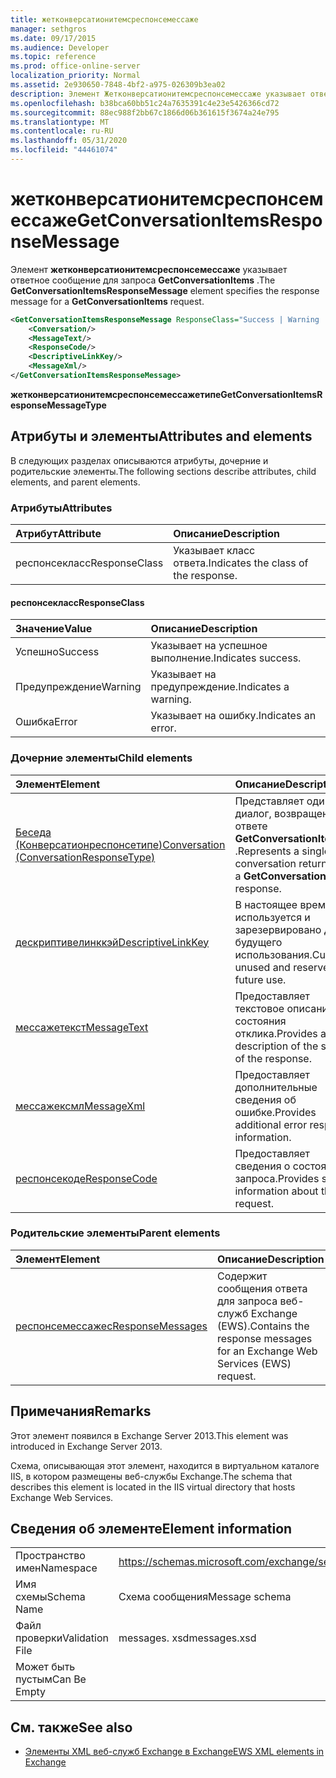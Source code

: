 ```yaml
---
title: жетконверсатионитемсреспонсемессаже
manager: sethgros
ms.date: 09/17/2015
ms.audience: Developer
ms.topic: reference
ms.prod: office-online-server
localization_priority: Normal
ms.assetid: 2e930650-7848-4bf2-a975-026309b3ea02
description: Элемент Жетконверсатионитемсреспонсемессаже указывает ответное сообщение для запроса GetConversationItems.
ms.openlocfilehash: b38bca60bb51c24a7635391c4e23e5426366cd72
ms.sourcegitcommit: 88ec988f2bb67c1866d06b361615f3674a24e795
ms.translationtype: MT
ms.contentlocale: ru-RU
ms.lasthandoff: 05/31/2020
ms.locfileid: "44461074"
---
```

# <a name="getconversationitemsresponsemessage"></a><span data-ttu-id="549f0-103">жетконверсатионитемсреспонсемессаже</span><span class="sxs-lookup"><span data-stu-id="549f0-103">GetConversationItemsResponseMessage</span></span>

<span data-ttu-id="549f0-104">Элемент **жетконверсатионитемсреспонсемессаже** указывает ответное сообщение для запроса **GetConversationItems** .</span><span class="sxs-lookup"><span data-stu-id="549f0-104">The **GetConversationItemsResponseMessage** element specifies the response message for a **GetConversationItems** request.</span></span> 
  
```XML
<GetConversationItemsResponseMessage ResponseClass="Success | Warning | Error">
    <Conversation/>
    <MessageText/>
    <ResponseCode/>
    <DescriptiveLinkKey/>
    <MessageXml/>
</GetConversationItemsResponseMessage>
```

 <span data-ttu-id="549f0-105">**жетконверсатионитемсреспонсемессажетипе**</span><span class="sxs-lookup"><span data-stu-id="549f0-105">**GetConversationItemsResponseMessageType**</span></span>
## <a name="attributes-and-elements"></a><span data-ttu-id="549f0-106">Атрибуты и элементы</span><span class="sxs-lookup"><span data-stu-id="549f0-106">Attributes and elements</span></span>

<span data-ttu-id="549f0-107">В следующих разделах описываются атрибуты, дочерние и родительские элементы.</span><span class="sxs-lookup"><span data-stu-id="549f0-107">The following sections describe attributes, child elements, and parent elements.</span></span>
  
### <a name="attributes"></a><span data-ttu-id="549f0-108">Атрибуты</span><span class="sxs-lookup"><span data-stu-id="549f0-108">Attributes</span></span>

|<span data-ttu-id="549f0-109">**Атрибут**</span><span class="sxs-lookup"><span data-stu-id="549f0-109">**Attribute**</span></span>|<span data-ttu-id="549f0-110">**Описание**</span><span class="sxs-lookup"><span data-stu-id="549f0-110">**Description**</span></span>|
|:-----|:-----|
|<span data-ttu-id="549f0-111">респонсекласс</span><span class="sxs-lookup"><span data-stu-id="549f0-111">ResponseClass</span></span>  <br/> |<span data-ttu-id="549f0-112">Указывает класс ответа.</span><span class="sxs-lookup"><span data-stu-id="549f0-112">Indicates the class of the response.</span></span>  <br/> |
   
#### <a name="responseclass"></a><span data-ttu-id="549f0-113">респонсекласс</span><span class="sxs-lookup"><span data-stu-id="549f0-113">ResponseClass</span></span>

|<span data-ttu-id="549f0-114">**Значение**</span><span class="sxs-lookup"><span data-stu-id="549f0-114">**Value**</span></span>|<span data-ttu-id="549f0-115">**Описание**</span><span class="sxs-lookup"><span data-stu-id="549f0-115">**Description**</span></span>|
|:-----|:-----|
|<span data-ttu-id="549f0-116">Успешно</span><span class="sxs-lookup"><span data-stu-id="549f0-116">Success</span></span>  <br/> |<span data-ttu-id="549f0-117">Указывает на успешное выполнение.</span><span class="sxs-lookup"><span data-stu-id="549f0-117">Indicates success.</span></span>  <br/> |
|<span data-ttu-id="549f0-118">Предупреждение</span><span class="sxs-lookup"><span data-stu-id="549f0-118">Warning</span></span>  <br/> |<span data-ttu-id="549f0-119">Указывает на предупреждение.</span><span class="sxs-lookup"><span data-stu-id="549f0-119">Indicates a warning.</span></span>  <br/> |
|<span data-ttu-id="549f0-120">Ошибка</span><span class="sxs-lookup"><span data-stu-id="549f0-120">Error</span></span>  <br/> |<span data-ttu-id="549f0-121">Указывает на ошибку.</span><span class="sxs-lookup"><span data-stu-id="549f0-121">Indicates an error.</span></span>  <br/> |
   
### <a name="child-elements"></a><span data-ttu-id="549f0-122">Дочерние элементы</span><span class="sxs-lookup"><span data-stu-id="549f0-122">Child elements</span></span>

|<span data-ttu-id="549f0-123">**Элемент**</span><span class="sxs-lookup"><span data-stu-id="549f0-123">**Element**</span></span>|<span data-ttu-id="549f0-124">**Описание**</span><span class="sxs-lookup"><span data-stu-id="549f0-124">**Description**</span></span>|
|:-----|:-----|
|[<span data-ttu-id="549f0-125">Беседа (Конверсатионреспонсетипе)</span><span class="sxs-lookup"><span data-stu-id="549f0-125">Conversation (ConversationResponseType)</span></span>](conversation-conversationresponsetype.md) <br/> |<span data-ttu-id="549f0-126">Представляет один диалог, возвращенный в ответе **GetConversationItems** .</span><span class="sxs-lookup"><span data-stu-id="549f0-126">Represents a single conversation returned in a **GetConversationItems** response.</span></span>  <br/> |
|[<span data-ttu-id="549f0-127">дескриптивелинккэй</span><span class="sxs-lookup"><span data-stu-id="549f0-127">DescriptiveLinkKey</span></span>](descriptivelinkkey.md) <br/> |<span data-ttu-id="549f0-128">В настоящее время не используется и зарезервировано для будущего использования.</span><span class="sxs-lookup"><span data-stu-id="549f0-128">Currently unused and reserved for future use.</span></span>  <br/> |
|[<span data-ttu-id="549f0-129">мессажетекст</span><span class="sxs-lookup"><span data-stu-id="549f0-129">MessageText</span></span>](messagetext.md) <br/> |<span data-ttu-id="549f0-130">Предоставляет текстовое описание состояния отклика.</span><span class="sxs-lookup"><span data-stu-id="549f0-130">Provides a text description of the status of the response.</span></span>  <br/> |
|[<span data-ttu-id="549f0-131">мессажексмл</span><span class="sxs-lookup"><span data-stu-id="549f0-131">MessageXml</span></span>](messagexml.md) <br/> |<span data-ttu-id="549f0-132">Предоставляет дополнительные сведения об ошибке.</span><span class="sxs-lookup"><span data-stu-id="549f0-132">Provides additional error response information.</span></span>  <br/> |
|[<span data-ttu-id="549f0-133">респонсекоде</span><span class="sxs-lookup"><span data-stu-id="549f0-133">ResponseCode</span></span>](responsecode.md) <br/> |<span data-ttu-id="549f0-134">Предоставляет сведения о состоянии запроса.</span><span class="sxs-lookup"><span data-stu-id="549f0-134">Provides status information about the request.</span></span>  <br/> |
   
### <a name="parent-elements"></a><span data-ttu-id="549f0-135">Родительские элементы</span><span class="sxs-lookup"><span data-stu-id="549f0-135">Parent elements</span></span>

|<span data-ttu-id="549f0-136">**Элемент**</span><span class="sxs-lookup"><span data-stu-id="549f0-136">**Element**</span></span>|<span data-ttu-id="549f0-137">**Описание**</span><span class="sxs-lookup"><span data-stu-id="549f0-137">**Description**</span></span>|
|:-----|:-----|
|[<span data-ttu-id="549f0-138">респонсемессажес</span><span class="sxs-lookup"><span data-stu-id="549f0-138">ResponseMessages</span></span>](responsemessages.md) <br/> |<span data-ttu-id="549f0-139">Содержит сообщения ответа для запроса веб-служб Exchange (EWS).</span><span class="sxs-lookup"><span data-stu-id="549f0-139">Contains the response messages for an Exchange Web Services (EWS) request.</span></span>  <br/> |
   
## <a name="remarks"></a><span data-ttu-id="549f0-140">Примечания</span><span class="sxs-lookup"><span data-stu-id="549f0-140">Remarks</span></span>

<span data-ttu-id="549f0-141">Этот элемент появился в Exchange Server 2013.</span><span class="sxs-lookup"><span data-stu-id="549f0-141">This element was introduced in Exchange Server 2013.</span></span>
  
<span data-ttu-id="549f0-142">Схема, описывающая этот элемент, находится в виртуальном каталоге IIS, в котором размещены веб-службы Exchange.</span><span class="sxs-lookup"><span data-stu-id="549f0-142">The schema that describes this element is located in the IIS virtual directory that hosts Exchange Web Services.</span></span>
  
## <a name="element-information"></a><span data-ttu-id="549f0-143">Сведения об элементе</span><span class="sxs-lookup"><span data-stu-id="549f0-143">Element information</span></span>

|||
|:-----|:-----|
|<span data-ttu-id="549f0-144">Пространство имен</span><span class="sxs-lookup"><span data-stu-id="549f0-144">Namespace</span></span>  <br/> |https://schemas.microsoft.com/exchange/services/2006/messages  <br/> |
|<span data-ttu-id="549f0-145">Имя схемы</span><span class="sxs-lookup"><span data-stu-id="549f0-145">Schema Name</span></span>  <br/> |<span data-ttu-id="549f0-146">Схема сообщения</span><span class="sxs-lookup"><span data-stu-id="549f0-146">Message schema</span></span>  <br/> |
|<span data-ttu-id="549f0-147">Файл проверки</span><span class="sxs-lookup"><span data-stu-id="549f0-147">Validation File</span></span>  <br/> |<span data-ttu-id="549f0-148">messages. xsd</span><span class="sxs-lookup"><span data-stu-id="549f0-148">messages.xsd</span></span>  <br/> |
|<span data-ttu-id="549f0-149">Может быть пустым</span><span class="sxs-lookup"><span data-stu-id="549f0-149">Can Be Empty</span></span>  <br/> ||
   
## <a name="see-also"></a><span data-ttu-id="549f0-150">См. также</span><span class="sxs-lookup"><span data-stu-id="549f0-150">See also</span></span>



- [<span data-ttu-id="549f0-151">Элементы XML веб-служб Exchange в Exchange</span><span class="sxs-lookup"><span data-stu-id="549f0-151">EWS XML elements in Exchange</span></span>](ews-xml-elements-in-exchange.md)

